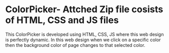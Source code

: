 # ColorPicker- Attched Zip file cosists of HTML, CSS and JS files
This ColorPicker is developed using HTML, CSS, JS where this web design is perfectly dynamic.
In this web design when we click on a specific color then the background color of page changes to that selected color.
